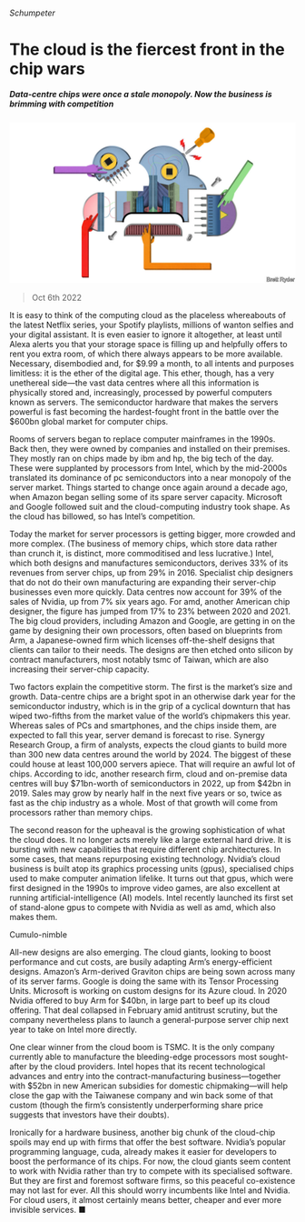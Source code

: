 ###### Schumpeter

# The cloud is the fiercest front in the chip wars 

##### Data-centre chips were once a stale monopoly. Now the business is brimming with competition 

![image](images/20221008_WBD000.jpg) 

> Oct 6th 2022 

It is easy to think of the computing cloud as the placeless whereabouts of the latest Netflix series, your Spotify playlists, millions of wanton selfies and your digital assistant. It is even easier to ignore it altogether, at least until Alexa alerts you that your storage space is filling up and helpfully offers to rent you extra room, of which there always appears to be more available. Necessary, disembodied and, for $9.99 a month, to all intents and purposes limitless: it is the ether of the digital age. This ether, though, has a very unethereal side—the vast data centres where all this information is physically stored and, increasingly, processed by powerful computers known as servers. The semiconductor hardware that makes the servers powerful is fast becoming the hardest-fought front in the battle over the $600bn global market for computer chips.

Rooms of servers began to replace computer mainframes in the 1990s. Back then, they were owned by companies and installed on their premises. They mostly ran on chips made by ibm and hp, the big tech of the day. These were supplanted by processors from Intel, which by the mid-2000s translated its dominance of pc semiconductors into a near monopoly of the server market. Things started to change once again around a decade ago, when Amazon began selling some of its spare server capacity. Microsoft and Google followed suit and the cloud-computing industry took shape. As the cloud has billowed, so has Intel’s competition. 

Today the market for server processors is getting bigger, more crowded and more complex. (The business of memory chips, which store data rather than crunch it, is distinct, more commoditised and less lucrative.) Intel, which both designs and manufactures semiconductors, derives 33% of its revenues from server chips, up from 29% in 2016. Specialist chip designers that do not do their own manufacturing are expanding their server-chip businesses even more quickly. Data centres now account for 39% of the sales of Nvidia, up from 7% six years ago. For amd, another American chip designer, the figure has jumped from 17% to 23% between 2020 and 2021. The big cloud providers, including Amazon and Google, are getting in on the game by designing their own processors, often based on blueprints from Arm, a Japanese-owned firm which licenses off-the-shelf designs that clients can tailor to their needs. The designs are then etched onto silicon by contract manufacturers, most notably tsmc of Taiwan, which are also increasing their server-chip capacity.

Two factors explain the competitive storm. The first is the market’s size and growth. Data-centre chips are a bright spot in an otherwise dark year for the semiconductor industry, which is in the grip of a cyclical downturn that has wiped two-fifths from the market value of the world’s chipmakers this year. Whereas sales of PCs and smartphones, and the chips inside them, are expected to fall this year, server demand is forecast to rise. Synergy Research Group, a firm of analysts, expects the cloud giants to build more than 300 new data centres around the world by 2024. The biggest of these could house at least 100,000 servers apiece. That will require an awful lot of chips. According to idc, another research firm, cloud and on-premise data centres will buy $71bn-worth of semiconductors in 2022, up from $42bn in 2019. Sales may grow by nearly half in the next five years or so, twice as fast as the chip industry as a whole. Most of that growth will come from processors rather than memory chips.

The second reason for the upheaval is the growing sophistication of what the cloud does. It no longer acts merely like a large external hard drive. It is bursting with new capabilities that require different chip architectures. In some cases, that means repurposing existing technology. Nvidia’s cloud business is built atop its graphics processing units (gpus), specialised chips used to make computer animation lifelike. It turns out that gpus, which were first designed in the 1990s to improve video games, are also excellent at running artificial-intelligence (AI) models. Intel recently launched its first set of stand-alone gpus to compete with Nvidia as well as amd, which also makes them. 

Cumulo-nimble

All-new designs are also emerging. The cloud giants, looking to boost performance and cut costs, are busily adapting Arm’s energy-efficient designs. Amazon’s Arm-derived Graviton chips are being sown across many of its server farms. Google is doing the same with its Tensor Processing Units. Microsoft is working on custom designs for its Azure cloud. In 2020 Nvidia offered to buy Arm for $40bn, in large part to beef up its cloud offering. That deal collapsed in February amid antitrust scrutiny, but the company nevertheless plans to launch a general-purpose server chip next year to take on Intel more directly. 

One clear winner from the cloud boom is TSMC. It is the only company currently able to manufacture the bleeding-edge processors most sought-after by the cloud providers. Intel hopes that its recent technological advances and entry into the contract-manufacturing business—together with $52bn in new American subsidies for domestic chipmaking—will help close the gap with the Taiwanese company and win back some of that custom (though the firm’s consistently underperforming share price suggests that investors have their doubts).

Ironically for a hardware business, another big chunk of the cloud-chip spoils may end up with firms that offer the best software. Nvidia’s popular programming language, cuda, already makes it easier for developers to boost the performance of its chips. For now, the cloud giants seem content to work with Nvidia rather than try to compete with its specialised software. But they are first and foremost software firms, so this peaceful co-existence may not last for ever. All this should worry incumbents like Intel and Nvidia. For cloud users, it almost certainly means better, cheaper and ever more invisible services. ■






